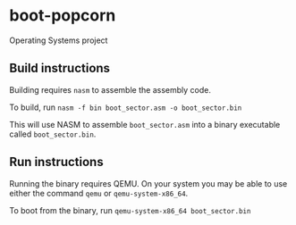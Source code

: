 # boot-popcorn
Operating Systems project

## Build instructions
Building requires `nasm` to assemble the assembly code.

To build, run `nasm -f bin boot_sector.asm -o boot_sector.bin`

This will use NASM to assemble `boot_sector.asm` into a binary executable called `boot_sector.bin`.


## Run instructions
Running the binary requires QEMU.  On your system you may be able to use either the command `qemu` or `qemu-system-x86_64`.

To boot from the binary, run `qemu-system-x86_64 boot_sector.bin`
